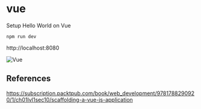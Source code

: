 # vue
Setup Hello World on Vue

```npm run dev```

http://localhost:8080

![Vue](docs/vue.png)

## References

https://subscription.packtpub.com/book/web_development/9781788290920/1/ch01lvl1sec10/scaffolding-a-vue-js-application
